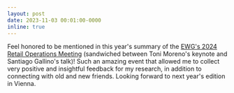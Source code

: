 ```yaml
---
layout: post
date: 2023-11-03 00:01:00-0000
inline: true
---
```


Feel honored to be mentioned in this year's summary of the <a href="https://www.ewg-retail-ops.eu/.cm4all/uproc.php/0/Dokumente/Report_6thEWGMeeting-Stockholm.pdf?cdp=a&_=18b13e36aa8">EWG's 2024 Retail Operations Meeting</a> (sandwiched between Toni Moreno's keynote and Santiago Gallino's talk)! Such an amazing event that allowed me to collect very positive and insightful feedback for my research, in addition to connecting with old and new friends. Looking forward to next year's edition in Vienna. 
